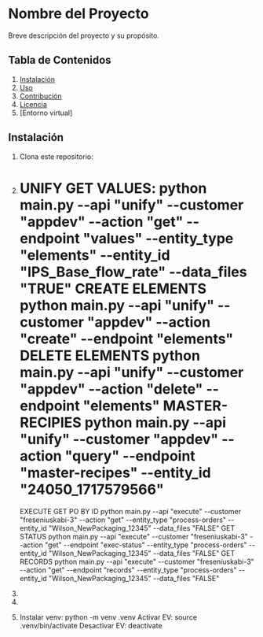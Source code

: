 # Nombre del Proyecto

Breve descripción del proyecto y su propósito.

## Tabla de Contenidos
1. [Instalación](#instalación)
2. [Uso](#uso)
3. [Contribución](#contribución)
4. [Licencia](#licencia)
5. [Entorno virtual] 

## Instalación
1. Clona este repositorio:


   
2. UNIFY 
   GET VALUES: 
   python main.py --api "unify" --customer "appdev" --action "get" --endpoint "values" --entity_type "elements"  --entity_id "IPS_Base_flow_rate" --data_files "TRUE"
   CREATE ELEMENTS
   python main.py --api "unify" --customer "appdev" --action "create" --endpoint "elements"
   DELETE ELEMENTS
   python main.py --api "unify" --customer "appdev" --action "delete" --endpoint "elements"
   MASTER-RECIPIES
   python main.py --api "unify" --customer "appdev" --action "query" --endpoint "master-recipes" --entity_id "24050_1717579566"
   =========================================================================================================================================
   EXECUTE
   GET PO BY ID
   python main.py --api "execute" --customer "freseniuskabi-3" --action "get" --entity_type "process-orders" --entity_id "Wilson_NewPackaging_12345" --data_files "FALSE"
   GET STATUS
   python main.py --api "execute" --customer "freseniuskabi-3" --action "get" --endpoint "exec-status" --entity_type "process-orders" --entity_id "Wilson_NewPackaging_12345" --data_files "FALSE"
   GET RECORDS
   python main.py --api "execute" --customer "freseniuskabi-3" --action "get" --endpoint "records" --entity_type "process-orders" --entity_id "Wilson_NewPackaging_12345" --data_files "FALSE"

3. 
4. 
5. Instalar venv: python -m venv .venv 
   Activar EV: source .venv/bin/activate
   Desactivar EV: deactivate